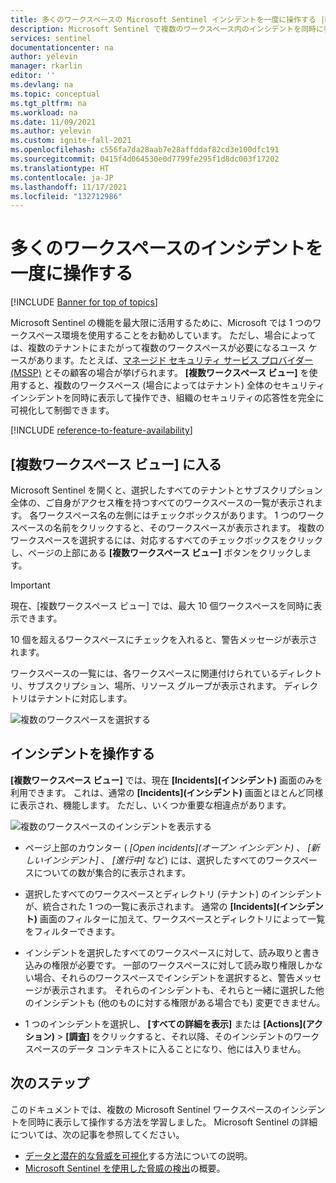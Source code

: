```yaml
---
title: 多くのワークスペースの Microsoft Sentinel インシデントを一度に操作する |Microsoft Docs
description: Microsoft Sentinel で複数のワークスペース内のインシデントを同時に表示する方法。
services: sentinel
documentationcenter: na
author: yelevin
manager: rkarlin
editor: ''
ms.devlang: na
ms.topic: conceptual
ms.tgt_pltfrm: na
ms.workload: na
ms.date: 11/09/2021
ms.author: yelevin
ms.custom: ignite-fall-2021
ms.openlocfilehash: c556fa7da28aab7e28affddaf82cd3e100dfc191
ms.sourcegitcommit: 0415f4d064530e0d7799fe295f1d8dc003f17202
ms.translationtype: HT
ms.contentlocale: ja-JP
ms.lasthandoff: 11/17/2021
ms.locfileid: "132712986"
---
```

# <a name="work-with-incidents-in-many-workspaces-at-once"></a>多くのワークスペースのインシデントを一度に操作する 

 [!INCLUDE [Banner for top of topics](./includes/banner.md)]

Microsoft Sentinel の機能を最大限に活用するために、Microsoft では 1 つのワークスペース環境を使用することをお勧めしています。 ただし、場合によっては、複数のテナントにまたがって複数のワークスペースが必要になるユース ケースがあります。たとえば、[マネージド セキュリティ サービス プロバイダー (MSSP)](./multiple-tenants-service-providers.md) とその顧客の場合が挙げられます。 **[複数ワークスペース ビュー]** を使用すると、複数のワークスペース (場合によってはテナント) 全体のセキュリティ インシデントを同時に表示して操作でき、組織のセキュリティの応答性を完全に可視化して制御できます。

[!INCLUDE [reference-to-feature-availability](includes/reference-to-feature-availability.md)]

## <a name="entering-multiple-workspace-view"></a>[複数ワークスペース ビュー] に入る

Microsoft Sentinel を開くと、選択したすべてのテナントとサブスクリプション全体の、ご自身がアクセス権を持つすべてのワークスペースの一覧が表示されます。 各ワークスペース名の左側にはチェックボックスがあります。 1 つのワークスペースの名前をクリックすると、そのワークスペースが表示されます。 複数のワークスペースを選択するには、対応するすべてのチェックボックスをクリックし、ページの上部にある **[複数ワークスペース ビュー]** ボタンをクリックします。

> [!IMPORTANT]
> 現在、[複数ワークスペース ビュー] では、最大 10 個ワークスペースを同時に表示できます。 
> 
> 10 個を超えるワークスペースにチェックを入れると、警告メッセージが表示されます。

ワークスペースの一覧には、各ワークスペースに関連付けられているディレクトリ、サブスクリプション、場所、リソース グループが表示されます。 ディレクトリはテナントに対応します。

   ![複数のワークスペースを選択する](./media/multiple-workspace-view/workspaces.png)

## <a name="working-with-incidents"></a>インシデントを操作する

**[複数ワークスペース ビュー]** では、現在 **[Incidents]\(インシデント\)** 画面のみを利用できます。 これは、通常の **[Incidents]\(インシデント\)** 画面とほとんど同様に表示され、機能します。 ただし、いくつか重要な相違点があります。

   ![複数のワークスペースのインシデントを表示する](./media/multiple-workspace-view/incidents.png)

- ページ上部のカウンター ( *[Open incidents]\(オープン インシデント\)* 、 *[新しいインシデント]* 、 *[進行中]* など) には、選択したすべてのワークスペースについての数が集合的に表示されます。

- 選択したすべてのワークスペースとディレクトリ (テナント) のインシデントが、統合された 1 つの一覧に表示されます。 通常の **[Incidents]\(インシデント\)** 画面のフィルターに加えて、ワークスペースとディレクトリによって一覧をフィルターできます。

- インシデントを選択したすべてのワークスペースに対して、読み取りと書き込みの権限が必要です。 一部のワークスペースに対して読み取り権限しかない場合、それらのワークスペースでインシデントを選択すると、警告メッセージが表示されます。 それらのインシデントも、それらと一緒に選択した他のインシデントも (他のものに対する権限がある場合でも) 変更できません。

- 1 つのインシデントを選択し、 **[すべての詳細を表示]** または **[Actions]\(アクション\)**  >  **[調査]** をクリックすると、それ以降、そのインシデントのワークスペースのデータ コンテキストに入ることになり、他には入りません。

## <a name="next-steps"></a>次のステップ
このドキュメントでは、複数の Microsoft Sentinel ワークスペースのインシデントを同時に表示して操作する方法を学習しました。 Microsoft Sentinel の詳細については、次の記事を参照してください。
- [データと潜在的な脅威を可視化](get-visibility.md)する方法についての説明。
- [Microsoft Sentinel を使用した脅威の検出](detect-threats-built-in.md)の概要。
